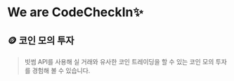 # We are CodeCheckIn✨

## 🪙 코인 모의 투자
>빗썸 API를 사용해 실 거래와 유사한 코인 트레이딩을 할 수 있는 코인 모의 투자를 경험해 볼 수 있습니다.
